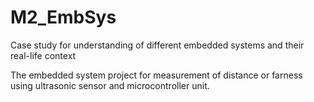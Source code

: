 # M2_EmbSys
Case study for understanding of different embedded systems and their real-life context

The embedded system project for measurement of distance or farness using ultrasonic sensor and microcontroller unit.
